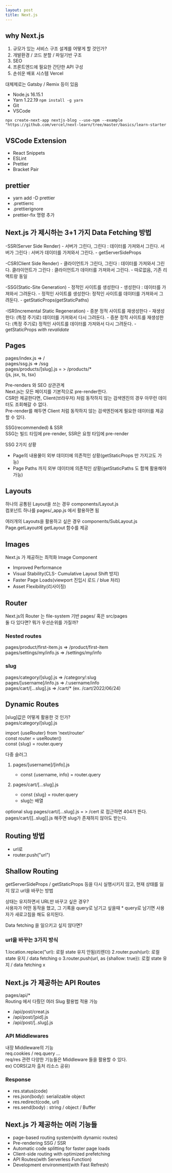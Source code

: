 ```yaml
---
layout: post
title: Next.js
---
```


## why Next.js
1. 규모가 있는 서비스 구조 설계를 어떻게 할 것인가?
2. 개발환경 / 코드 분할 / 파일기반 구조
3. SEO
4. 프론트엔드에 필요한 간단한 API 구성
5. 손쉬운 배포 시스템 Vercel

대체제로는 Gatsby / Remix 등이 있음

- Node.js 16.15.1
- Yarn 1.22.19 `npm install -g yarn`
- Git
- VSCode

~~~
npx create-next-app nextjs-blog --use-npm --example "https://github.com/vercel/next-learn/tree/master/basics/learn-starter
~~~


## VSCode Extension
- React Snippets
- ESLint
- Prettier
- Bracket Pair

## prettier
- yarn add -D prettier
- .prettierrc
- .prettierignore
- prettier-fix 명령 추가

## Next.js 가 제시하는 3+1 가지 Data Fetching 방법
-SSR(Server Side Render)
    - 서버가 그린다, 그린다 : 데이터를 가져와서 그린다. 서버가 그린다 : 서버가 데이터를 가져와서 그린다.
    - getServerSideProps

-CSR(Client Side Render)
    - 클라이언트가 그린다, 그린다 : 데이터를 가져와서 그린다. 클라이언트가 그린다 : 클라이언트가 데이터를 가져와서 그린다.
    - 따로없음, 기존 리액트랑 동일

-SSG(Static-Site Generation)
    - 정적인 사이트를 생성한다
    - 생성한다 : 데이터를 가져와서 그려둔다.
    - 정적인 사이트를 생성한다: 정적인 사이트를 데이터를 가져와서 그려둔다.
    - getStaticProps(getStaticPaths)

-ISR(Incremental Static Regeneration)
    - 증분 정적 사이트를 재생성한다
    - 재생성 한다: (특정 주기로) 데이터를 가져와서 다시 그려둔다.
    - 증분 정적 사이트를 재생성한다: (특정 주기로) 정적인 사이트를 데이터를 가져와서 다시 그려둔다.
    - getStaticProps _with revalidate_

## Pages
pages/index.js => /   
pages/ssg.js => /ssg   
pages/products/[slug].js = > /products/*  
(js, jsx, ts, tsx)

Pre-renders 와 SEO 상관관계   
Next.js는 모든 페이지를 기본적으로 pre-render한다.   
CSR만 제공한다면, Client(브라우저) 처럼 동작하지 않는 검색엔진의 경우 아무런 데이터도 조회해갈 수 없다.   
Pre-render를 해두면 Client 처럼 동작하지 않는 검색엔진에게 필요한 데이터를 제공 할 수 있다.   

SSG(recommended) & SSR   
SSG는 빌드 타임에 pre-render, SSR은 요청 타임에 pre-render   

SSG 2가지 상황
 - Page의 내용물이 외부 데이터에 의존적인 상황(getStaticProps 만 가지고도 가능)
 - Page Paths 까지 외부 데이터에 의존적인 상황(getStaticPaths  도 함께 활용해야 가능)

## Layouts
하나의 공통된 Layout을 쓰는 경우 components/Layout.js   
컴포넌트 하나를 pages/_app.js 에서 활용하면 됨

여러개의 Layouts을 활용하고 싶은 경우 components/SubLayout.js   
Page.getLayout에 getLayout 함수를 제공

## Images
Next.js 가 제공하는 최적화 Image Component
 - Improved Performance
 - Visual Stability(CLS- Cumulative Layout Shift 방지)
 - Faster Page Loads(viewport 진입시 로드 / blue 처리)
 - Asset Flexibility(리사이징)
 
## Router
Next.js의 Router 는 file-system 기반
pages/ 혹은 src/pages   
둘 다 있다면? 뭐가 우선순위를 가질까?

### Nested routes   
pages/product/first-item.js => /product/first-item   
pages/settings/my/info.js => /settings/my/info

### slug
pages/category/[slug].js => /category/:slug   
pages/[username]/info.js => /:username/info   
pages/cart/[...slug].js => /cart/* (ex. /cart/2022/06/24)

## Dynamic Routes
[slug]값은 어떻게 활용한 것 인가?   
pages/category/[slug].js   

import {useRouter} from 'next/router'   
const router = useRouter()   
const {slug} = router.query   


다중 슬러그   
1. pages/[username]/[info].js   
   - const {username, info} = router.query

2. pages/cart/[...slug].js
   - const {slug} = router.query 
   - slug는 배열

optional slug
pages/cart/[...slug].js = > /cert 로 접근하면 404가 뜬다.   
pages/cart/[[..slug]].js 해주면 slug가 존재하지 않아도 받는다.


## Routing 방법
- <Link href="url"><a>url로</a></Link>
- router.push("url")

## Shallow Routing
getServerSideProps / getStaticProps 등을 다시 실행시키지 않고, 현재 상태를 잃지 않고 url을 바꾸는 방법

상태는 유지하면서 URL만 바꾸고 싶은 경우?  
사용자가 어떤 동작을 했고, 그 기록을 query로 남기고 싶을때 * query로 남기면 사용자가 새로고침을 해도 유지된다.   

Data fetching 을 일으키고 싶지 않다면?

### url을 바꾸는 3가지 방식
1.location.replace("url): 로컬 state 유지 안됨(리렌더)
2.router.push(url): 로컬 state 유지 / data fetching o
3.router.push(url, as {shallow: true}): 로컬 state 유지 / data fetching x

## Next.js 가 제공하는 API Routes
pages/api/*   
Routing 에서 다뤘던 여러 Slug 활용법 적용 가능   
 - /api/post/creat.js
 - /api/post/[pid].js
 - /api/post/[..slug].js

### API Middlewares
내장 Middleware의 기능  
req.cookies / req.query ...   
req/res 관련 다양한 기능들은 Middleware 들을 활용할 수 있다.   
ex) CORS(교차 출처 리소스 공유)

### Response
- res.status(code)
- res.json(body): serializable object
- res.redirect(code, url)
- res.send(body) : string / object / Buffer

## Next.js 가 제공하는 여러 기능들
- page-based routing system(with dynamic routes)
- Pre-rendering SSG / SSR
- Automatic code splitting for faster page loads
- Client-side routing with optimized prefetching
- API Routes(with Serverless Function)
- Development environment(with Fast Refresh)